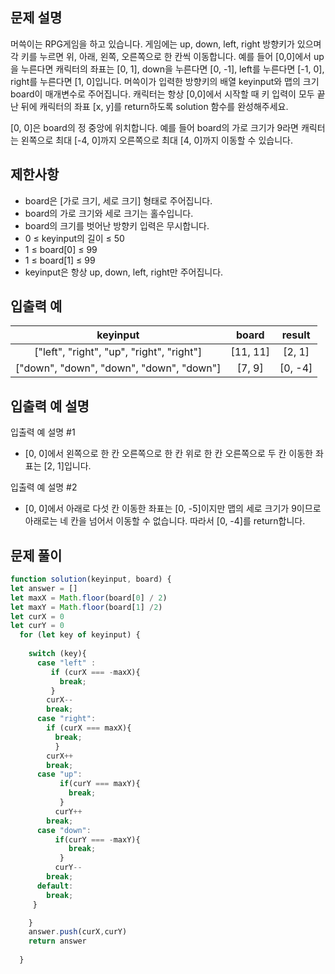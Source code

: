 ## 문제 설명
머쓱이는 RPG게임을 하고 있습니다. 게임에는 up, down, left, right 방향키가 있으며 각 키를 누르면 위, 아래, 왼쪽, 오른쪽으로 한 칸씩 이동합니다. 예를 들어 [0,0]에서 up을 누른다면 캐릭터의 좌표는 [0, 1], down을 누른다면 [0, -1], left를 누른다면 [-1, 0], right를 누른다면 [1, 0]입니다. 머쓱이가 입력한 방향키의 배열 keyinput와 맵의 크기 board이 매개변수로 주어집니다. 캐릭터는 항상 [0,0]에서 시작할 때 키 입력이 모두 끝난 뒤에 캐릭터의 좌표 [x, y]를 return하도록 solution 함수를 완성해주세요.

[0, 0]은 board의 정 중앙에 위치합니다. 예를 들어 board의 가로 크기가 9라면 캐릭터는 왼쪽으로 최대 [-4, 0]까지 오른쪽으로 최대 [4, 0]까지 이동할 수 있습니다.
## 제한사항
- board은 [가로 크기, 세로 크기] 형태로 주어집니다.
- board의 가로 크기와 세로 크기는 홀수입니다.
- board의 크기를 벗어난 방향키 입력은 무시합니다.
- 0 ≤ keyinput의 길이 ≤ 50
- 1 ≤ board[0] ≤ 99
- 1 ≤ board[1] ≤ 99
- keyinput은 항상 up, down, left, right만 주어집니다.
## 입출력 예
keyinput	|board	|result
:--:|:--:|:--:
["left", "right", "up", "right", "right"]|	[11, 11]|	[2, 1]
["down", "down", "down", "down", "down"]|	[7, 9]|	[0, -4]
## 입출력 예 설명

입출력 예 설명 #1

- [0, 0]에서 왼쪽으로 한 칸 오른쪽으로 한 칸 위로 한 칸 오른쪽으로 두 칸 이동한 좌표는 [2, 1]입니다.

입출력 예 설명 #2

- [0, 0]에서 아래로 다섯 칸 이동한 좌표는 [0, -5]이지만 맵의 세로 크기가 9이므로 아래로는 네 칸을 넘어서 이동할 수 없습니다. 따라서 [0, -4]를 return합니다.

## 문제 풀이
```js
function solution(keyinput, board) {
let answer = []
let maxX = Math.floor(board[0] / 2)
let maxY = Math.floor(board[1] /2)
let curX = 0
let curY = 0
  for (let key of keyinput) {
    
    switch (key){
      case "left" :
         if (curX === -maxX){
           break;
         }
        curX--
        break;
      case "right":
        if (curX === maxX){
          break;
          }
        curX++
        break;
      case "up":
           if(curY === maxY){
             break;
           }
          curY++
        break;
      case "down":
          if(curY === -maxY){
             break;
           }
          curY--
        break;
      default:
        break;
     }

    }
    answer.push(curX,curY)
    return answer
   
  }

```